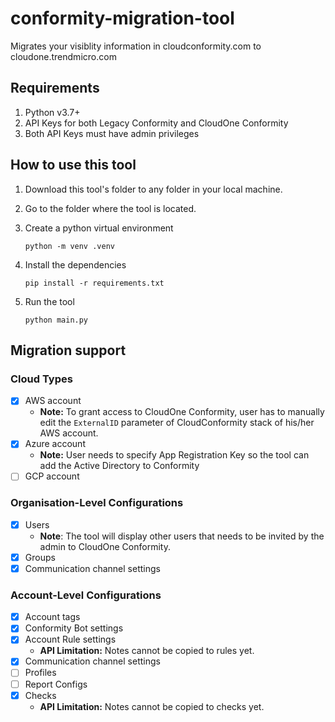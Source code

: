 # conformity-migration-tool
Migrates your visiblity information in cloudconformity.com to cloudone.trendmicro.com

## Requirements
1. Python v3.7+
2. API Keys for both Legacy Conformity and CloudOne Conformity
3. Both API Keys must have admin privileges

## How to use this tool

1) Download this tool's folder to any folder in your local machine.

2) Go to the folder where the tool is located.
   
3) Create a python virtual environment
    ```
    python -m venv .venv
    ```
4) Install the dependencies
    ```
    pip install -r requirements.txt
    ```
 
5) Run the tool
    ```
    python main.py
    ```
   
## Migration support
### Cloud Types
- [X] AWS account
  - **Note:** To grant access to CloudOne Conformity, user has to manually edit the `ExternalID` parameter of CloudConformity stack of his/her AWS account.
- [X] Azure account
  - **Note:** User needs to specify App Registration Key so the tool can add the Active Directory to Conformity
- [ ] GCP account

### Organisation-Level Configurations
- [X] Users
  - **Note**: The tool will display other users that needs to be invited by the admin to CloudOne Conformity.
- [X] Groups
- [X] Communication channel settings
### Account-Level Configurations
- [X] Account tags
- [X] Conformity Bot settings
- [X] Account Rule settings
  - **API Limitation:** Notes cannot be copied to rules yet.
- [X] Communication channel settings
- [ ] Profiles
- [ ] Report Configs
- [X] Checks
  - **API Limitation:** Notes cannot be copied to checks yet.
